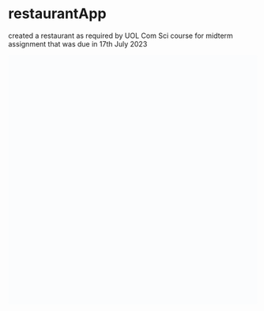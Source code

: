 # restaurantApp
created a restaurant as required by UOL Com Sci course for midterm assignment that was due in 17th July 2023

<div data-snack-id="@mochibunnyz/food-ordering-app" data-snack-platform="web" data-snack-preview="true" data-snack-theme="light" style="overflow:hidden;background:#fbfcfd;border:1px solid var(--color-border);border-radius:4px;height:505px;width:100%"></div>
<script async src="https://snack.expo.dev/embed.js"></script>

